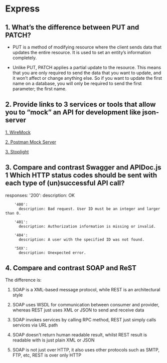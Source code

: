 #  Express

## 1. What’s the difference between PUT and PATCH?
- PUT is a method of modifying resource where the client sends data that updates the entire resource. It is used to set an entity’s information completely.

- Unlike PUT, PATCH applies a partial update to the resource.
This means that you are only required to send the data that you want to update, and it won’t affect or change anything else. So if you want to update the first name on a database, you will only be required to send the first parameter; the first name.

## 2. Provide links to 3 services or tools that allow you to “mock” an API for development like json-server

[1. WireMock](http://wiremock.org/)

[2. Postman Mock Server](https://learning.postman.com/docs/designing-and-developing-your-api/mocking-data/setting-up-mock/)

[3. Stoplight](https://stoplight.io/mocking/)

## 3. Compare and contrast Swagger and APIDoc.js 1 Which HTTP status codes should be sent with each type of (un)successful API call?

  responses:
        '200':
          description: OK

        '400':
          description: Bad request. User ID must be an integer and larger than 0.

        '401':
          description: Authorization information is missing or invalid.

        '404':
          description: A user with the specified ID was not found.

        '5XX':
          description: Unexpected error.


## 4. Compare and contrast SOAP and ReST

The difference is:

1. SOAP is a XML-based message protocol, while REST is an architectural style

2. SOAP uses WSDL for communication between consumer and provider, whereas REST just uses XML or JSON to send and receive data

3. SOAP invokes services by calling RPC method, REST just simply calls services via URL path

4. SOAP doesn't return human readable result, whilst REST result is readable with is just plain XML or JSON

5. SOAP is not just over HTTP, it also uses other protocols such as SMTP, FTP, etc, REST is over only HTTP
